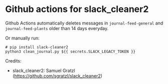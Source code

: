 # Github actions for slack_cleaner2

Github Actions automatically deletes messages in `journal-feed-general` and `journal-feed-plants` older than 14 days everyday.

Or manually run:

```
# pip install slack-cleaner2
python3 clean_journal.py ${{ secrets.SLACK_LEGACY_TOKEN }}
```

Credits:
- slack_cleaner2: Samuel Gratzl (https://github.com/sgratzl/slack_cleaner2)
